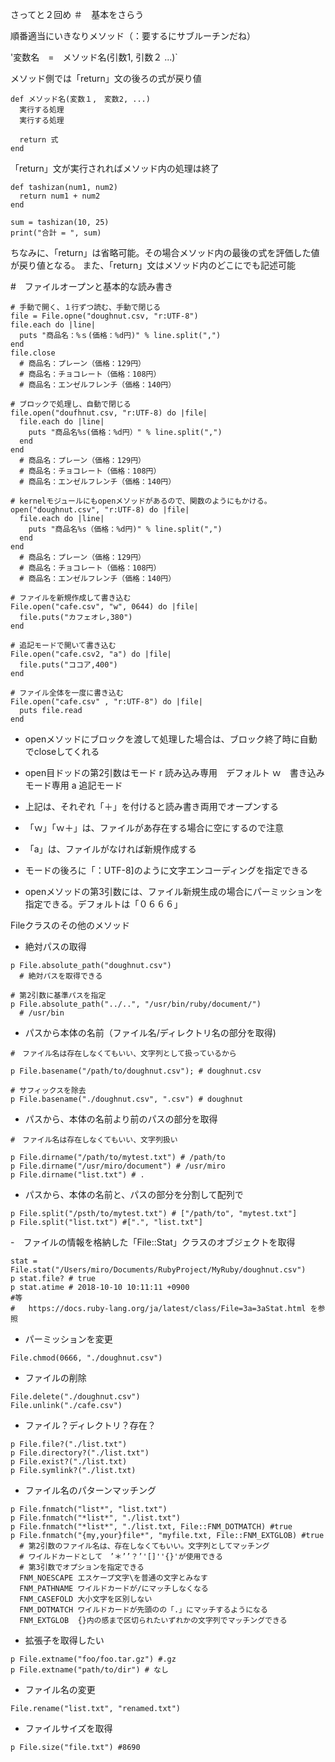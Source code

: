 さってと２回め
＃　基本をさらう

順番適当にいきなりメソッド（：要するにサブルーチンだね）

'変数名　=　メソッド名(引数1, 引数２ ...)`

メソッド側では「return」文の後ろの式が戻り値
```
def メソッド名(変数１,　変数2, ...)
  実行する処理
  実行する処理
  
  return 式
end
```
「return」文が実行されればメソッド内の処理は終了
```
def tashizan(num1, num2)
  return num1 + num2
end

sum = tashizan(10, 25)
print("合計 = ", sum)
```

ちなみに、「return」は省略可能。その場合メソッド内の最後の式を評価した値が戻り値となる。
また、「return」文はメソッド内のどこにでも記述可能

#　ファイルオープンと基本的な読み書き
```
# 手動で開く、１行ずつ読む、手動で閉じる
file = File.opne("doughnut.csv, "r:UTF-8")
file.each do |line|
  puts "商品名：%ｓ(価格：%d円)" % line.split(",")
end
file.close
  # 商品名：プレーン（価格：129円）
  # 商品名：チョコレート（価格：108円）
  # 商品名：エンゼルフレンチ（価格：140円）

# ブロックで処理し、自動で閉じる
file.open("doufhnut.csv, "r:UTF-8) do |file|
  file.each do |line|
    puts "商品名%s(価格：%d円）" % line.split(",")
  end
end
  # 商品名：プレーン（価格：129円）
  # 商品名：チョコレート（価格：108円）
  # 商品名：エンゼルフレンチ（価格：140円）
  
# kernelモジュールにもopenメソッドがあるので、関数のようにもかける。
open("doughnut.csv", "r:UTF-8) do |file|
  file.each do |line|
    puts "商品名%s（価格：%d円)" % line.split(",")
  end
end
  # 商品名：プレーン（価格：129円）
  # 商品名：チョコレート（価格：108円）
  # 商品名：エンゼルフレンチ（価格：140円）
  
# ファイルを新規作成して書き込む
File.open("cafe.csv", "w", 0644) do |file|
  file.puts("カフェオレ,380")
end

# 追記モードで開いて書き込む
File.open("cafe.csv2, "a") do |file|
  file.puts("ココア,400")
end

# ファイル全体を一度に書き込む
File.open("cafe.csv" , "r:UTF-8") do |file|
  puts file.read
end
```
- openメソッドにブロックを渡して処理した場合は、ブロック終了時に自動でcloseしてくれる

- open目ドッドの第2引数はモード
r 読み込み専用　デフォルト
ｗ　書き込みモード専用
a 追記モード
- 上記は、それぞれ「＋」を付けると読み書き両用でオープンする
- 「ｗ」「ｗ＋」は、ファイルがあ存在する場合に空にするので注意
- 「a」は、ファイルがなければ新規作成する
- モードの後ろに「：UTF-8]のように文字エンコーディングを指定できる
- openメソッドの第3引数には、ファイル新規生成の場合にパーミッションを指定できる。デフォルトは「０６６６」


Fileクラスのその他のメソッド
- 絶対パスの取得
```
p File.absolute_path("doughnut.csv")
  # 絶対パスを取得できる

# 第2引数に基準パスを指定
p File.absolute_path("../..", "/usr/bin/ruby/document/")
  # /usr/bin
```

- パスから本体の名前（ファイル名/ディレクトリ名の部分を取得)
```
#　ファイル名は存在しなくてもいい、文字列として扱っているから

p File.basename("/path/to/doughnut.csv"); # doughnut.csv

# サフィックスを除去
p File.basename("./doughnut.csv", ".csv") # doughnut
```

- パスから、本体の名前より前のパスの部分を取得
```
#　ファイル名は存在しなくてもいい、文字列扱い

p File.dirname("/path/to/mytest.txt") # /path/to
p File.dirname("/usr/miro/document") # /usr/miro
p File.dirname("list.txt") # .
```

- パスから、本体の名前と、パスの部分を分割して配列で
```
p File.split("/psth/to/mytest.txt") # ["/path/to", "mytest.txt"]
p File.split("list.txt") #[".", "list.txt"]
```

-　ファイルの情報を格納した「File::Stat」クラスのオブジェクトを取得
```
stat = File.stat("/Users/miro/Documents/RubyProject/MyRuby/doughnut.csv")
p stat.file? # true
p stat.atime # 2018-10-10 10:11:11 +0900
#等
#   https://docs.ruby-lang.org/ja/latest/class/File=3a=3aStat.html を参照
```

- パーミッションを変更
```
File.chmod(0666, "./doughnut.csv")
```

- ファイルの削除
```
File.delete("./doughnut.csv")
File.unlink("./cafe.csv")
```

- ファイル？ディレクトリ？存在？
```
p File.file?("./list.txt")
p File.directory?("./list.txt")
p File.exist?("./list.txt)
p File.symlink?("./list.txt)
```

- ファイル名のパターンマッチング
```
p File.fnmatch("list*", "list.txt")
p File.fnmatch("*list*", "./list.txt")
p File.fnmatch("*list*", "./list.txt, File::FNM_DOTMATCH) #true
p File.fnmatch("{my,your}file*", "myfile.txt, File::FNM_EXTGLOB) #true
  # 第2引数のファイル名は、存在しなくてもいい。文字列としてマッチング
  # ワイルドカードとして　’＊’’？’'[]''{}'が使用できる
  # 第3引数でオプションを指定できる
  FNM_NOESCAPE エスケープ文字\を普通の文字とみなす
  FNM_PATHNAME ワイルドカードが/にマッチしなくなる
  FNM_CASEFOLD 大小文字を区別しない
  FNM_DOTMATCH ワイルドカードが先頭のの「.」にマッチするようになる
  FNM_EXTGLOB  {}内の感まで区切られたいずれかの文字列でマッチングできる
```

- 拡張子を取得したい
```
p File.extname("foo/foo.tar.gz") #.gz
p File.extname("path/to/dir") # なし
```

- ファイル名の変更
```
File.rename("list.txt", "renamed.txt")
```

- ファイルサイズを取得
```
p File.size("file.txt") #8690


  
